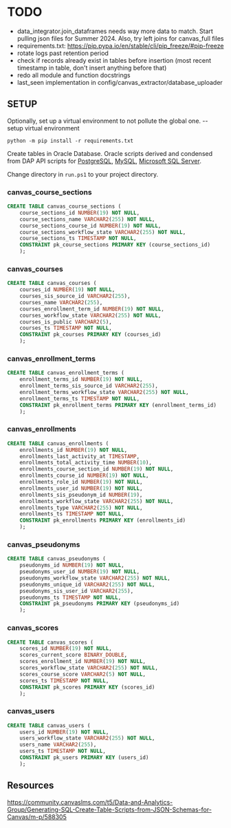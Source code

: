 # TODO

- data_integrator.join_dataframes needs way more data to match. Start pulling json
files for Summer 2024. Also, try left joins for canvas_full files
- requirements.txt: <https://pip.pypa.io/en/stable/cli/pip_freeze/#pip-freeze>
- rotate logs past retention period
- check if records already exist in tables before insertion (most recent timestamp in table, don't insert anything before that)
- redo all module and function docstrings
- last_seen implementation in config/canvas_extractor/database_uploader

## SETUP

Optionally, set up a virtual environment to not pollute the global one.
--setup virtual environment

`python -m pip install -r requirements.txt`

Create tables in Oracle Database. Oracle scripts derived and condensed from DAP API scripts for [PostgreSQL](https://data-access-platform-api.s3.eu-central-1.amazonaws.com/sql/postgresql.sql), [MySQL](https://data-access-platform-api.s3.eu-central-1.amazonaws.com/sql/mysql.sql), [Microsoft SQL Server](https://data-access-platform-api.s3.amazonaws.com/sql/mssql.sql).

Change directory in `run.ps1` to your project directory.

### canvas_course_sections

```sql
CREATE TABLE canvas_course_sections (
    course_sections_id NUMBER(19) NOT NULL,
    course_sections_name VARCHAR2(255) NOT NULL,
    course_sections_course_id NUMBER(19) NOT NULL,
    course_sections_workflow_state VARCHAR2(255) NOT NULL,
    course_sections_ts TIMESTAMP NOT NULL,
    CONSTRAINT pk_course_sections PRIMARY KEY (course_sections_id)
    );
```

### canvas_courses

```sql
CREATE TABLE canvas_courses (
    courses_id NUMBER(19) NOT NULL,
    courses_sis_source_id VARCHAR2(255),
    courses_name VARCHAR2(255),
    courses_enrollment_term_id NUMBER(19) NOT NULL,
    courses_workflow_state VARCHAR2(255) NOT NULL,
    courses_is_public VARCHAR2(5),
    courses_ts TIMESTAMP NOT NULL,
    CONSTRAINT pk_courses PRIMARY KEY (courses_id)
    );
```

### canvas_enrollment_terms

```sql
CREATE TABLE canvas_enrollment_terms (
    enrollment_terms_id NUMBER(19) NOT NULL,
    enrollment_terms_sis_source_id VARCHAR2(255),
    enrollment_terms_workflow_state VARCHAR2(255) NOT NULL,
    enrollment_terms_ts TIMESTAMP NOT NULL,
    CONSTRAINT pk_enrollment_terms PRIMARY KEY (enrollment_terms_id)
    );
```  

### canvas_enrollments

```sql
CREATE TABLE canvas_enrollments (
    enrollments_id NUMBER(19) NOT NULL,
    enrollments_last_activity_at TIMESTAMP,
    enrollments_total_activity_time NUMBER(10),
    enrollments_course_section_id NUMBER(19) NOT NULL,
    enrollments_course_id NUMBER(19) NOT NULL,
    enrollments_role_id NUMBER(19) NOT NULL,
    enrollments_user_id NUMBER(19) NOT NULL,
    enrollments_sis_pseudonym_id NUMBER(19),
    enrollments_workflow_state VARCHAR2(255) NOT NULL,
    enrollments_type VARCHAR2(255) NOT NULL,
    enrollments_ts TIMESTAMP NOT NULL,
    CONSTRAINT pk_enrollments PRIMARY KEY (enrollments_id)
    );
```

### canvas_pseudonyms

```sql
CREATE TABLE canvas_pseudonyms (
    pseudonyms_id NUMBER(19) NOT NULL,
    pseudonyms_user_id NUMBER(19) NOT NULL,
    pseudonyms_workflow_state VARCHAR2(255) NOT NULL,
    pseudonyms_unique_id VARCHAR2(255) NOT NULL,
    pseudonyms_sis_user_id VARCHAR2(255),
    pseudonyms_ts TIMESTAMP NOT NULL,
    CONSTRAINT pk_pseudonyms PRIMARY KEY (pseudonyms_id)
    );
```

### canvas_scores

```sql
CREATE TABLE canvas_scores (
    scores_id NUMBER(19) NOT NULL,
    scores_current_score BINARY_DOUBLE,
    scores_enrollment_id NUMBER(19) NOT NULL,
    scores_workflow_state VARCHAR2(255) NOT NULL,
    scores_course_score VARCHAR2(5) NOT NULL,
    scores_ts TIMESTAMP NOT NULL,
    CONSTRAINT pk_scores PRIMARY KEY (scores_id)
    );
```

### canvas_users

```sql
CREATE TABLE canvas_users (
    users_id NUMBER(19) NOT NULL,
    users_workflow_state VARCHAR2(255) NOT NULL,
    users_name VARCHAR2(255),
    users_ts TIMESTAMP NOT NULL,
    CONSTRAINT pk_users PRIMARY KEY (users_id)
    );
```

## Resources

<https://community.canvaslms.com/t5/Data-and-Analytics-Group/Generating-SQL-Create-Table-Scripts-from-JSON-Schemas-for-Canvas/m-p/588305>
